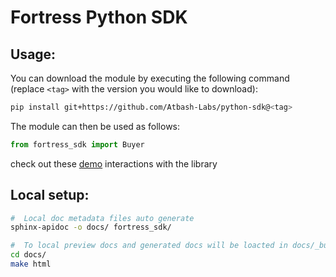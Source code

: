 # Fortress Python SDK

## Usage:

You can download the module by executing the following command 
(replace `<tag>` with the version you would like to download):
```bash
pip install git+https://github.com/Atbash-Labs/python-sdk@<tag>
```

The module can then be used as follows:
```python
from fortress_sdk import Buyer
```

check out these [demo](./examples)  interactions with the library

## Local setup:

```bash
#  Local doc metadata files auto generate
sphinx-apidoc -o docs/ fortress_sdk/
```
```bash
#  To local preview docs and generated docs will be loacted in docs/_build
cd docs/
make html 
```

